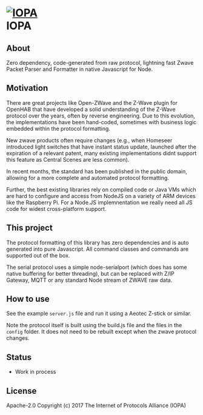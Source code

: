 # [![IOPA](http://iopa.io/iopa.png)](http://iopa.io)<br> IOPA

## About
Zero dependency, code-generated from raw protocol, lightning fast Zwave Packet Parser and Formatter in native Javascript for Node.

## Motivation

There are great projects like Open-ZWave and the Z-Wave plugin for OpenHAB that have developed a solid understanding of the Z-Wave protocol over the years, often by reverse engineering. Due to this evolution, the implementations have been hand-coded, sometimes with business logic embedded within the protocol formatting.  

New zwave products often require changes (e.g., when Homeseer introduced light switches that have instant status update, launched after the expiration of a relevant patent, many existing implementations didnt support this feature as Central Scenes are less common).

In recent months, the standard has been published in the public domain, allowing for a more complete and automated protocol formatting.

Further, the best existing libraries rely on compiled code or Java VMs which are hard to configure and access from NodeJS on a variety of ARM devices like the Raspberry Pi.  For a Node.JS implemnentation we really need all JS code for widest cross-platform support.

## This project

The protocol formatting of this library has zero dependencies and is auto generated into pure Javascript.   All command classes and commands are supported out of the box.

The serial protocol uses a simple node-serialport (which does has some native buffering for better threading), but can be replaced with Z/IP Gateway, MQTT or any standard Node stream of ZWAVE raw data.

## How to use

See the example `server.js` file and run it using a Aeotec Z-stick or similar.

Note the protocol itself is built using the build.js file and the files in the `config` folder.   It does not need to be rebuilt except when the zwave protocol changes.

## Status

* Work in process

## License

Apache-2.0
Copyright (c) 2017 The Internet of Protocols Alliance (IOPA)